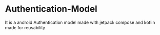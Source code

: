 # Authentication-Model
It is a android Authentication model made with jetpack compose and kotlin made for reusability
